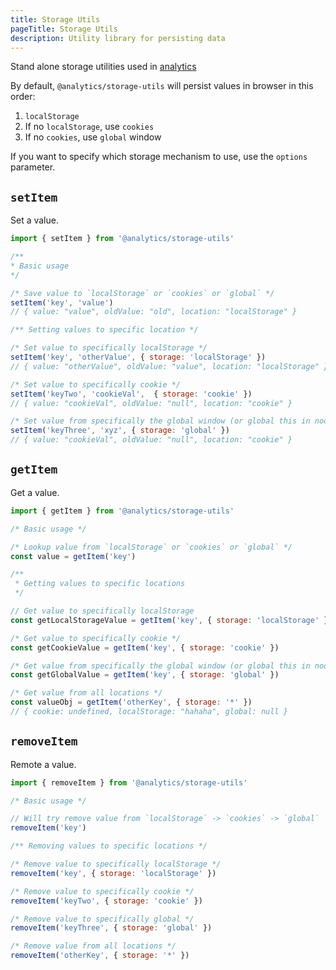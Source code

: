 ```yaml
---
title: Storage Utils
pageTitle: Storage Utils
description: Utility library for persisting data
---
```


Stand alone storage utilities used in [analytics](https://www.npmjs.com/package/analytics)

By default, `@analytics/storage-utils` will persist values in browser in this order:

1. `localStorage`
2. If no `localStorage`, use `cookies`
3. If no `cookies`, use `global` window

If you want to specify which storage mechanism to use, use the `options` parameter.

## `setItem`

Set a value.

```js
import { setItem } from '@analytics/storage-utils'

/** 
* Basic usage 
*/

/* Save value to `localStorage` or `cookies` or `global` */
setItem('key', 'value')
// { value: "value", oldValue: "old", location: "localStorage" }

/** Setting values to specific location */

/* Set value to specifically localStorage */
setItem('key', 'otherValue', { storage: 'localStorage' })
// { value: "otherValue", oldValue: "value", location: "localStorage" }

/* Set value to specifically cookie */
setItem('keyTwo', 'cookieVal',  { storage: 'cookie' })
// { value: "cookieVal", oldValue: "null", location: "cookie" }

/* Set value from specifically the global window (or global this in node.js) */
setItem('keyThree', 'xyz', { storage: 'global' })
// { value: "cookieVal", oldValue: "null", location: "cookie" }
```

## `getItem`

Get a value.

```js
import { getItem } from '@analytics/storage-utils'

/* Basic usage */

/* Lookup value from `localStorage` or `cookies` or `global` */
const value = getItem('key')

/** 
 * Getting values to specific locations
 */

// Get value to specifically localStorage
const getLocalStorageValue = getItem('key', { storage: 'localStorage' })

/* Get value to specifically cookie */
const getCookieValue = getItem('key', { storage: 'cookie' })

/* Get value from specifically the global window (or global this in node.js) */
const getGlobalValue = getItem('key', { storage: 'global' })

/* Get value from all locations */
const valueObj = getItem('otherKey', { storage: '*' })
// { cookie: undefined, localStorage: "hahaha", global: null }
```

## `removeItem`

Remote a value.

```js
import { removeItem } from '@analytics/storage-utils'

/* Basic usage */

// Will try remove value from `localStorage` -> `cookies` -> `global`
removeItem('key')

/** Removing values to specific locations */

/* Remove value to specifically localStorage */
removeItem('key', { storage: 'localStorage' })

/* Remove value to specifically cookie */
removeItem('keyTwo', { storage: 'cookie' })

/* Remove value to specifically global */
removeItem('keyThree', { storage: 'global' })

/* Remove value from all locations */
removeItem('otherKey', { storage: '*' })
```
